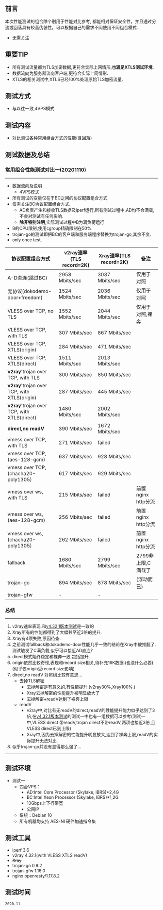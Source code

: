 
## 前言

本次性能测试的组合除个别用于性能对比参考, 都能相对保证安全性，并且通过分流或回落具有较高伪装性，可以根据自己的需求不同使用不同组合模式.

* 无需关注
  
## 重要TIP

* 所有测试流量都为TLS加密数据,更符合实际上网情形,**也满足XTLS测试环境.**
* 数据流向为服务器流向客户端,更符合实际上网情形.
* XTLS的相关测试中,XTLS已经100%处理原始TLS加密流量.

## 测试方式
* 与以往一致,4VPS模式


## 测试内容

* 对比测试各种常用组合方式的性能(含回落)


## 测试数据及总结

### 常用组合性能测试对比一(20201110)
---

* 数据流向及说明
  * 4VPS模式
* 所有测试的变量仅在于BC之间的协议配置组合方式
* 仅需关注BC协议配置组合方式. 
  * AD负责产生和接收TLS数据及iperf运行,所有测试过程中,AD均不会满载,不会对测试有任何影响.
  * **除非特别注明**,实际测试过程中B为满负荷运行
* B的CPU限制,使用cgroup精确限制在50%.
* trojan-go的测试即把BC的客户端和服务端程序替换为trojan-go,其余不变.
* only once test.

协议配置组合方式|v2ray速率(TLS record=2K)|Xray速率(TLS record=2K)|备注
--- | --- | ---| ---
A-D直连(跳过BC)|	2958 Mbits/sec|	3037 Mbits/sec|仅用于对照
无协议(dokodemo-door+freedom)|	 1524   Mbits/sec|	2036 Mbits/sec |仅用于对照
VLESS over TCP, no TLS	|  1552  Mbits/sec|	2044 Mbits/sec|仅用于对照,裸奔
VLESS over TCP, with TLS	|307 Mbits/sec |	867 Mbits/sec
VLESS over TCP, XTLS(origin)	| 284 Mbits/sec|	471 Mbits/sec
VLESS over TCP, XTLS(direct)	|1511 Mbits/sec|	2013 Mbits/sec
**v2ray**'trojan over TCP, with TLS	|  300 Mbits/sec|	850 Mbits/sec |
**v2ray**'trojan over TCP, with XTLS(origin)	| 287 Mbits/sec|	445 Mbits/sec |
**v2ray**'trojan over TCP, with XTLS(direct)	|  1480 Mbits/sec|	2002 Mbits/sec |
**direct,no readV**	|  390 Mbits/sec|	1672 Mbits/sec |
vmess over TCP, with TLS	| 271   Mbits/sec |failed
vmess over TCP, (aes-128-gcm)	| 637 Mbits/sec|	928 Mbits/sec
vmess over TCP, (chacha20-poly1305)	| 617 Mbits/sec|	929 Mbits/sec
vmess over ws, with TLS	| 215 Mbits/sec |failed|	前置nginx http分流
vmess over ws, (aes-128-gcm)	| 256 Mbits/sec|	failed |前置nginx http分流
vmess over ws, (chacha20-poly1305)	|  262 Mbits/sec|	failed |前置nginx http分流
fallback	|  1680 Mbits/sec|	2799 Mbits/sec |2799非上限,C满载了
trojan-go	|  894 Mbits/sec|	878 Mbits/sec | (浮动而已)
trojan-gfw	|  -|	- |

  ### 总结
  ---
  1. v2ray速率表现,和[v4.32.1版本测试](https://github.com/badO1a5A90/v2ray-doc/blob/master/v2ray_speed_test_v4.32.1.md)是一致的
  2. Xray所有的性能都得到了大幅甚至近3倍的提升.
  3. Xray有4项失败,原因待查.
  4. 之前测试fallback和dokodemo-door性能几乎一致的结论在Xray中被推翻了.测试触发了C满负载,似乎可以接近AD直连?
  5. direct模式始终稳定和裸奔一致,包括提升.
  6. origin依然比较奇怪,表现和record size相关,待补充16K数据.(也没什么必要).(似乎仅origin受record size影响)
  7. direct,no readV 对照组比较有意思...
       - 去掉TLS解密
          - 去掉解密是有意义的,有性能提升.(v2ray30%,Xray100%.)
          - Xray去掉解密的性能提升被明显放大了
          - 去掉解密+readV达到了裸奔上限
     - readV
       - v2ray中,对比有无readV的direct,readV的性能提升能力似乎达到了3倍,在[v4.32.1版本测试](https://github.com/badO1a5A90/v2ray-doc/blob/master/v2ray_speed_test_v4.32.1.md)的测试一中也有一组数据可以参考(测试一中,VLESS direct 带readV,trojan direct不带readV,两项也接近3倍,且VLESS direct已到上限)
       - Xray中,因为去掉解密的性能提升明显放大,达到了裸奔上限,readV的实际提升无法对比.
  8. 似乎trojan-go并没有显得那么强了...
---

## 测试环境
* 测试一
  * 四台VPS：
      - AD:Intel Core Processor (Skylake, IBRS)*2,4G
      - BC:Intel Xeon Processor (Skylake, IBRS)*1,2G
      - 10Gbps上下行带宽
      - 公网IP
  * 系统：Debian 10
  * 所有机器均支持 AES-NI 硬件加速指令集

## 测试工具
* iperf 3.6
* v2ray 4.32.1(with VLESS XTLS readV)
* ~~Xray~~
* trojan-go 0.8.2
* trojan-gfw 1.16.0
* nginx openresty/1.17.8.2

## 测试时间
    2020.11
